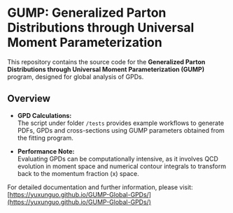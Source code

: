 # GUMP: Generalized Parton Distributions through Universal Moment Parameterization

This repository contains the source code for the **Generalized Parton Distributions through Universal Moment Parameterization (GUMP)** program, designed for global analysis of GPDs.

## Overview

- **GPD Calculations:**  
  The script under folder `/tests` provides example workflows to generate PDFs, GPDs and cross-sections using GUMP parameters obtained from the fitting program.

- **Performance Note:**  
  Evaluating GPDs can be computationally intensive, as it involves QCD evolution in moment space and numerical contour integrals to transform back to the momentum fraction (x) space.

For detailed documentation and further information, please visit:  
[https://yuxunguo.github.io/GUMP-Global-GPDs/](https://yuxunguo.github.io/GUMP-Global-GPDs/)

